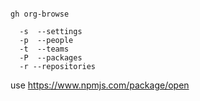 ```

gh org-browse

  -s  --settings 
  -p  --people
  -t  --teams
  -P  --packages
  -r --repositories
```

use <https://www.npmjs.com/package/open>